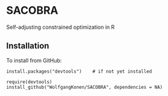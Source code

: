 # SACOBRA
Self-adjusting constrained optimization in R

## Installation

To install from GitHub:
```
install.packages("devtools")    # if not yet installed

require(devtools)
install_github("WolfgangKonen/SACOBRA", dependencies = NA)
```


